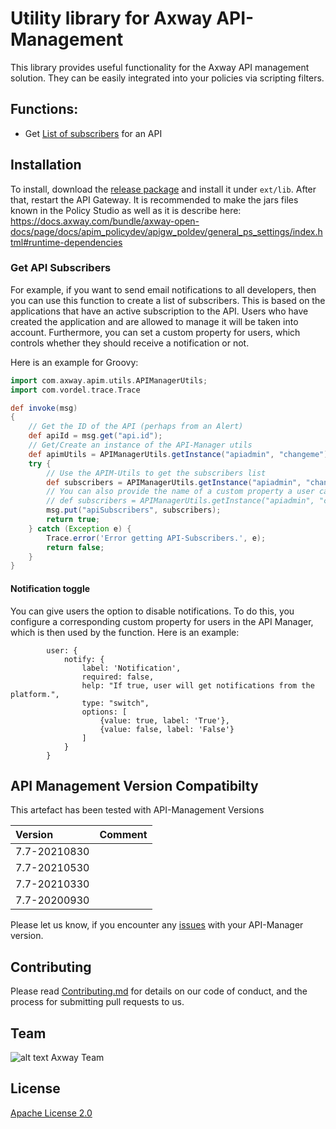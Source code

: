 # Utility library for Axway API-Management

This library provides useful functionality for the Axway API management solution. They can be easily integrated into your policies via scripting filters.

## Functions: 

- Get [List of subscribers](#get-api-subscribers) for an API

## Installation

To install, download the [release package](https://github.com/Axway-API-Management-Plus/apim-utils/releases) and install it under `ext/lib`. After that, restart the API Gateway. It is recommended to make the jars files known in the Policy Studio as well as it is describe here: https://docs.axway.com/bundle/axway-open-docs/page/docs/apim_policydev/apigw_poldev/general_ps_settings/index.html#runtime-dependencies

### Get API Subscribers

For example, if you want to send email notifications to all developers, then you can use this function to create a list of subscribers. 
This is based on the applications that have an active subscription to the API. Users who have created the application and are allowed to manage it will be taken into account. 
Furthermore, you can set a custom property for users, which controls whether they should receive a notification or not.

Here is an example for Groovy:  

```groovy
import com.axway.apim.utils.APIManagerUtils;
import com.vordel.trace.Trace

def invoke(msg)
{
    // Get the ID of the API (perhaps from an Alert)
    def apiId = msg.get("api.id");
    // Get/Create an instance of the API-Manager utils
    def apimUtils = APIManagerUtils.getInstance("apiadmin", "changeme");
    try {
        // Use the APIM-Utils to get the subscribers list
        def subscribers = APIManagerUtils.getInstance("apiadmin", "changeme").getSubscribers(apiId);
        // You can also provide the name of a custom property a user can set to disable notifications
        // def subscribers = APIManagerUtils.getInstance("apiadmin", "changeme").getSubscribers(apiId, "notify");
        msg.put("apiSubscribers", subscribers);
        return true;
    } catch (Exception e) {
        Trace.error('Error getting API-Subscribers.', e);
        return false;
    }
}
```

#### Notification toggle

You can give users the option to disable notifications. To do this, you configure a corresponding custom property for users in the API Manager, which is then used by the function. Here is an example:

```
        user: {
            notify: {
                label: 'Notification',
                required: false,
                help: "If true, user will get notifications from the platform.",
                type: "switch",
                options: [
                    {value: true, label: 'True'},
                    {value: false, label: 'False'}
                ]
            }
        }
```

## API Management Version Compatibilty

This artefact has been tested with API-Management Versions

| Version            | Comment         |
| :---               | :---            |
| 7.7-20210830       |                 |
| 7.7-20210530       |                 |
| 7.7-20210330       |                 |
| 7.7-20200930       |                 |

Please let us know, if you encounter any [issues](https://github.com/Axway-API-Management-Plus/utils/issues) with your API-Manager version.  

## Contributing

Please read [Contributing.md](https://github.com/Axway-API-Management-Plus/Common/blob/master/Contributing.md) for details on our code of conduct, and the process for submitting pull requests to us.

## Team

![alt text][Axwaylogo] Axway Team

[Axwaylogo]: https://github.com/Axway-API-Management/Common/blob/master/img/AxwayLogoSmall.png  "Axway logo"


## License
[Apache License 2.0](/LICENSE)
